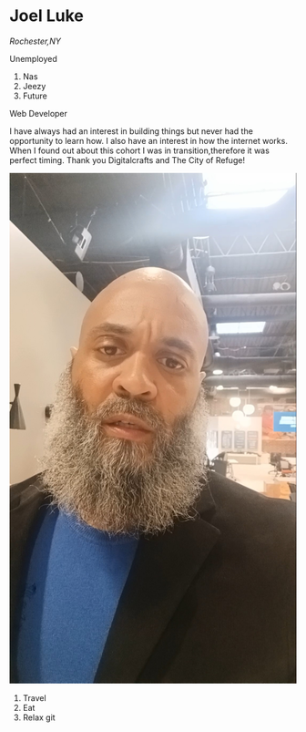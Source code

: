# **Joel Luke**

*Rochester,NY*

Unemployed

1. Nas
2. Jeezy
3. Future

Web Developer

I have always had an interest in building things but never had the opportunity to learn how. I also have  an interest in how the 
internet works. When I found out about this cohort I was in transition,therefore it was perfect timing. Thank you Digitalcrafts and 
The City of Refuge!

![joel luke photo](VideoCapture_20240106-082512.jpg)

1. Travel
2. Eat
3. Relax
git


